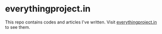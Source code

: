 # everythingproject.in

This repo contains codes and articles I've written. Visit [everythingproject.in](everythingproject.in) to see them.

